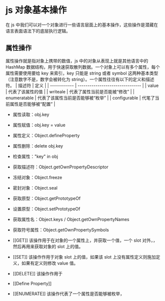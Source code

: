 # js 对象基本操作
在 js 中我们可以对一个对象进行一些语言层面上的基本操作，这些操作是潜藏在语言表面语法下的底层执行逻辑。

## 属性操作
属性操作就是指对象上携带的数值，js 中的对象从表现上就是其他语言中的 HashMap 数据结构，用于快速获取散列数据。一个对象上可以有多个属性，每个属性需要使用要给 key 来索引，key 只能是 string 或者 symbol 这两种基本类型（注意数字不是，数字会被转化为 string）。一个属性往往有以下的定义和描述符。
| 描述符       | 定义                             |
| ------------ | -------------------------------- |
| value        | 代表了该属性的值                 |
| writeale     | 代表了属性当前是否能被“修改”     |
| enumeratable | 代表了该属性当前是否能够被“枚举” |
| configurable | 代笔了当前属性是否能够被“配置”   |


+ 属性读取：obj.key
+ 属性赋值：obj.key = value
+ 属性定义：Object.defineProperty
+ 属性删除：delete obj.key
+ 检查属性："key" in obj
+ 获取描述符：Object.getOwnPropertyDescriptor
+ 冻结对象：Object.freeze
+ 密封对象：Object.seal
+ 获取原型：Object.getPrototypeOf
+ 设置原型：Object.setPrototypeOf
+ 获取属性名：Object.keys / Object.getOwnPropertyNames
+ 获取符号属性：Object.getOwnPropertySymbols

+ [[GET]]
  该操作用于在对象的一个属性上，并获取一个值，一个 slot 对外，，然后再用来获取对象的 slot 上的值。

+ [[SET]]
  该操作作用于对象 slot 上的值，如果该 slot 上没有属性定义则施加定义，如果有定义则修改 value 值。

+ [[DELETE]]
  该操作作用于

+ [[Define Property]]

+ [[ENUMERATE]]
  该操作代表了一个属性是否能够被枚举，

